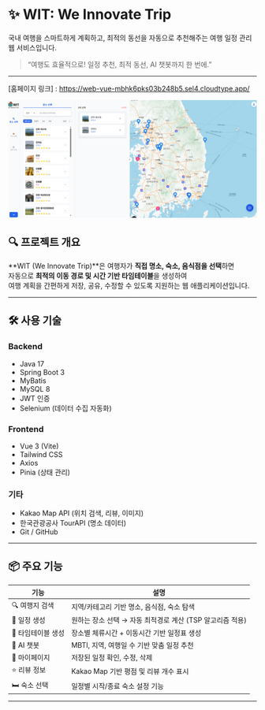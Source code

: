 # ✨ WIT: We Innovate Trip

국내 여행을 스마트하게 계획하고, 최적의 동선을 자동으로 추천해주는 여행 일정 관리 웹 서비스입니다.

> “여행도 효율적으로! 일정 추천, 최적 동선, AI 챗봇까지 한 번에.”

---

[홈페이지 링크] : https://web-vue-mbhk6pks03b248b5.sel4.cloudtype.app/

![예시 이미지](pjt_wit_t11_front/src/assets/homepage.png)

## 🔍 프로젝트 개요

**WIT (We Innovate Trip)**은 여행자가 **직접 명소, 숙소, 음식점을 선택**하면  
자동으로 **최적의 이동 경로 및 시간 기반 타임테이블**을 생성하여  
여행 계획을 간편하게 저장, 공유, 수정할 수 있도록 지원하는 웹 애플리케이션입니다.

---

## 🛠️ 사용 기술

### Backend
- Java 17
- Spring Boot 3
- MyBatis
- MySQL 8
- JWT 인증
- Selenium (데이터 수집 자동화)

### Frontend
- Vue 3 (Vite)
- Tailwind CSS
- Axios
- Pinia (상태 관리)

### 기타
- Kakao Map API (위치 검색, 리뷰, 이미지)
- 한국관광공사 TourAPI (명소 데이터)
- Git / GitHub

---

## 📦 주요 기능

| 기능 | 설명 |
|------|------|
| 🔍 여행지 검색 | 지역/카테고리 기반 명소, 음식점, 숙소 탐색 |
| 📝 일정 생성 | 원하는 장소 선택 → 자동 최적경로 계산 (TSP 알고리즘 적용) |
| 📅 타임테이블 생성 | 장소별 체류시간 + 이동시간 기반 일정표 생성 |
| 💬 AI 챗봇 | MBTI, 지역, 여행일 수 기반 맞춤 일정 추천 |
| 🧾 마이페이지 | 저장된 일정 확인, 수정, 삭제 |
| ⭐ 리뷰 정보 | Kakao Map 기반 평점 및 리뷰 개수 표시 |
| 🛏️ 숙소 선택 | 일정별 시작/종료 숙소 설정 기능 |

---



